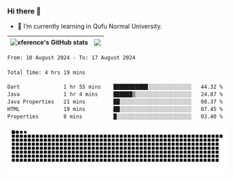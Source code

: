 ### Hi there 👋

<!--
**xference/xference** is a ✨ _special_ ✨ repository because its `README.md` (this file) appears on your GitHub profile.

Here are some ideas to get you started:

- 🔭 I’m currently working on ...

- 👯 I’m looking to collaborate on ...
- 🤔 I’m looking for help with ...
- 💬 Ask me about ...
- 📫 How to reach me: ...
- 😄 Pronouns: ...
- ⚡ Fun fact: ...
-->
- 🌱 I’m currently learning in Qufu Normal University.


| <img src="https://github-readme-stats.vercel.app/api?username=xference&show_icons=true&theme=ambient_gradient" alt="xference's GitHub stats" align="center"/> | <img src="https://github-readme-streak-stats.herokuapp.com/?user=xference"  style="zoom:100%;" align="center"/> |
| ------------------------------------------------------------ | ------------------------------------------------------------ |

<!--START_SECTION:waka-->

```txt
From: 10 August 2024 - To: 17 August 2024

Total Time: 4 hrs 19 mins

Dart              1 hr 55 mins    ███████████░░░░░░░░░░░░░░   44.32 %
Java              1 hr 4 mins     ██████▒░░░░░░░░░░░░░░░░░░   24.87 %
Java Properties   21 mins         ██░░░░░░░░░░░░░░░░░░░░░░░   08.37 %
HTML              19 mins         ██░░░░░░░░░░░░░░░░░░░░░░░   07.45 %
Properties        8 mins          █░░░░░░░░░░░░░░░░░░░░░░░░   03.40 %
```

<!--END_SECTION:waka-->

<picture>
  <source media="(prefers-color-scheme: dark)" srcset="https://raw.githubusercontent.com/xference/xference/output/github-contribution-grid-snake-dark.svg" />
  <source media="(prefers-color-scheme: light)" srcset="https://raw.githubusercontent.com/xference/xference/output/github-contribution-grid-snake.svg" />
  <img alt="github-snake" src="https://raw.githubusercontent.com/xference/xference/output/github-contribution-grid-snake.svg" />
</picture>
